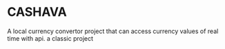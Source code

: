 # CASHAVA
A local currency convertor project that can access currency values of real time with api.
a classic project